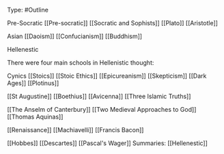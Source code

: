 Type: #Outline 

Pre-Socratic
[[Pre-socratic]]
[[Socratic and Sophists]]
[[Plato]]
[[Aristotle]]

Asian
[[Daoism]]
[[Confucianism]]
[[Buddhism]]

Hellenestic

There were four main schools in Hellenistic thought:

Cynics
[[Stoics]]
[[Stoic Ethics]]
[[Epicureanism]]
[[Skepticism]]
[[Dark Ages]]
[[Plotinus]]

[[St Augustine]]
[[Boethius]]
[[Avicenna]]
[[Three Islamic Truths]]

[[The Anselm of Canterbury]]
[[Two Medieval Approaches to God]]
[[Thomas Aquinas]]

[[Renaissance]]
[[Machiavelli]]
[[Francis Bacon]]

[[Hobbes]]
[[Descartes]]
[[Pascal's Wager]]
Summaries:
[[Hellenestic]]